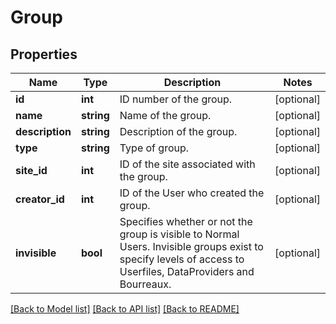 # Group

## Properties
Name | Type | Description | Notes
------------ | ------------- | ------------- | -------------
**id** | **int** | ID number of the group. | [optional] 
**name** | **string** | Name of the group. | [optional] 
**description** | **string** | Description of the group. | [optional] 
**type** | **string** | Type of group. | [optional] 
**site_id** | **int** | ID of the site associated with the group. | [optional] 
**creator_id** | **int** | ID of the User who created the group. | [optional] 
**invisible** | **bool** | Specifies whether or not the group is visible to Normal Users. Invisible groups exist to specify levels of access to Userfiles, DataProviders and Bourreaux. | [optional] 

[[Back to Model list]](../README.md#documentation-for-models) [[Back to API list]](../README.md#documentation-for-api-endpoints) [[Back to README]](../README.md)


